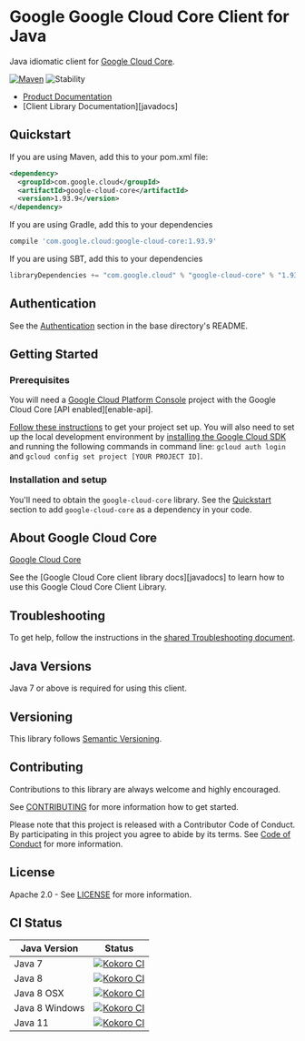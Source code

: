 # Google Google Cloud Core Client for Java

Java idiomatic client for [Google Cloud Core][product-docs].

[![Maven][maven-version-image]][maven-version-link]
![Stability][stability-image]

- [Product Documentation][product-docs]
- [Client Library Documentation][javadocs]

## Quickstart


If you are using Maven, add this to your pom.xml file:

```xml
<dependency>
  <groupId>com.google.cloud</groupId>
  <artifactId>google-cloud-core</artifactId>
  <version>1.93.9</version>
</dependency>
```

If you are using Gradle, add this to your dependencies
```Groovy
compile 'com.google.cloud:google-cloud-core:1.93.9'
```
If you are using SBT, add this to your dependencies
```Scala
libraryDependencies += "com.google.cloud" % "google-cloud-core" % "1.93.9"
```

## Authentication

See the [Authentication][authentication] section in the base directory's README.

## Getting Started

### Prerequisites

You will need a [Google Cloud Platform Console][developer-console] project with the Google Cloud Core [API enabled][enable-api].

[Follow these instructions][create-project] to get your project set up. You will also need to set up the local development environment by
[installing the Google Cloud SDK][cloud-sdk] and running the following commands in command line:
`gcloud auth login` and `gcloud config set project [YOUR PROJECT ID]`.

### Installation and setup

You'll need to obtain the `google-cloud-core` library.  See the [Quickstart](#quickstart) section
to add `google-cloud-core` as a dependency in your code.

## About Google Cloud Core


[Google Cloud Core][product-docs] 

See the [Google Cloud Core client library docs][javadocs] to learn how to
use this Google Cloud Core Client Library.






## Troubleshooting

To get help, follow the instructions in the [shared Troubleshooting document][troubleshooting].

## Java Versions

Java 7 or above is required for using this client.

## Versioning


This library follows [Semantic Versioning](http://semver.org/).


## Contributing


Contributions to this library are always welcome and highly encouraged.

See [CONTRIBUTING][contributing] for more information how to get started.

Please note that this project is released with a Contributor Code of Conduct. By participating in
this project you agree to abide by its terms. See [Code of Conduct][code-of-conduct] for more
information.

## License

Apache 2.0 - See [LICENSE][license] for more information.

## CI Status

Java Version | Status
------------ | ------
Java 7 | [![Kokoro CI][kokoro-badge-image-1]][kokoro-badge-link-1]
Java 8 | [![Kokoro CI][kokoro-badge-image-2]][kokoro-badge-link-2]
Java 8 OSX | [![Kokoro CI][kokoro-badge-image-3]][kokoro-badge-link-3]
Java 8 Windows | [![Kokoro CI][kokoro-badge-image-4]][kokoro-badge-link-4]
Java 11 | [![Kokoro CI][kokoro-badge-image-5]][kokoro-badge-link-5]

[product-docs]: 
[javadocs]: 
[kokoro-badge-image-1]: http://storage.googleapis.com/cloud-devrel-public/java/badges/java-core/java7.svg
[kokoro-badge-link-1]: http://storage.googleapis.com/cloud-devrel-public/java/badges/java-core/java7.html
[kokoro-badge-image-2]: http://storage.googleapis.com/cloud-devrel-public/java/badges/java-core/java8.svg
[kokoro-badge-link-2]: http://storage.googleapis.com/cloud-devrel-public/java/badges/java-core/java8.html
[kokoro-badge-image-3]: http://storage.googleapis.com/cloud-devrel-public/java/badges/java-core/java8-osx.svg
[kokoro-badge-link-3]: http://storage.googleapis.com/cloud-devrel-public/java/badges/java-core/java8-osx.html
[kokoro-badge-image-4]: http://storage.googleapis.com/cloud-devrel-public/java/badges/java-core/java8-win.svg
[kokoro-badge-link-4]: http://storage.googleapis.com/cloud-devrel-public/java/badges/java-core/java8-win.html
[kokoro-badge-image-5]: http://storage.googleapis.com/cloud-devrel-public/java/badges/java-core/java11.svg
[kokoro-badge-link-5]: http://storage.googleapis.com/cloud-devrel-public/java/badges/java-core/java11.html
[stability-image]: https://img.shields.io/badge/stability-ga-green
[maven-version-image]: https://img.shields.io/maven-central/v/com.google.cloud/google-cloud-core.svg
[maven-version-link]: https://search.maven.org/search?q=g:com.google.cloud%20AND%20a:google-cloud-core&core=gav
[authentication]: https://github.com/googleapis/google-cloud-java#authentication
[developer-console]: https://console.developers.google.com/
[create-project]: https://cloud.google.com/resource-manager/docs/creating-managing-projects
[cloud-sdk]: https://cloud.google.com/sdk/
[troubleshooting]: https://github.com/googleapis/google-cloud-common/blob/master/troubleshooting/readme.md#troubleshooting
[contributing]: https://github.com/googleapis/java-core/blob/master/CONTRIBUTING.md
[code-of-conduct]: https://github.com/googleapis/java-core/blob/master/CODE_OF_CONDUCT.md#contributor-code-of-conduct
[license]: https://github.com/googleapis/java-core/blob/master/LICENSE


[libraries-bom]: https://github.com/GoogleCloudPlatform/cloud-opensource-java/wiki/The-Google-Cloud-Platform-Libraries-BOM
[shell_img]: https://gstatic.com/cloudssh/images/open-btn.png
